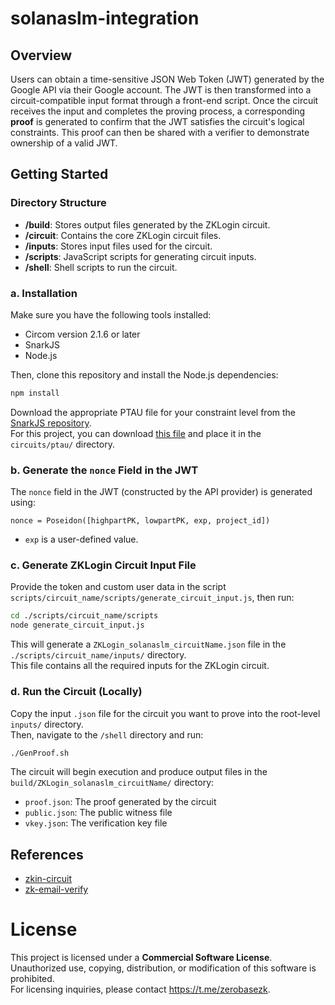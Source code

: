 # solanaslm-integration


## Overview

Users can obtain a time-sensitive JSON Web Token (JWT) generated by the Google API via their Google account. The JWT is then transformed into a circuit-compatible input format through a front-end script. Once the circuit receives the input and completes the proving process, a corresponding **proof** is generated to confirm that the JWT satisfies the circuit's logical constraints. This proof can then be shared with a verifier to demonstrate ownership of a valid JWT.

## Getting Started

### Directory Structure

- **/build**: Stores output files generated by the ZKLogin circuit.
- **/circuit**: Contains the core ZKLogin circuit files.
- **/inputs**: Stores input files used for the circuit.
- **/scripts**: JavaScript scripts for generating circuit inputs.
- **/shell**: Shell scripts to run the circuit.

### a. Installation

Make sure you have the following tools installed:

- Circom version 2.1.6 or later  
- SnarkJS  
- Node.js  

Then, clone this repository and install the Node.js dependencies:

```bash
npm install
```

Download the appropriate PTAU file for your constraint level from the [SnarkJS repository](https://github.com/iden3/snarkjs).  
For this project, you can download [this file](https://storage.googleapis.com/zkevm/ptau/powersOfTau28_hez_final_20.ptau) and place it in the `circuits/ptau/` directory.

### b. Generate the `nonce` Field in the JWT

The `nonce` field in the JWT (constructed by the API provider) is generated using:

`nonce = Poseidon([highpartPK, lowpartPK, exp, project_id])`

- `exp` is a user-defined value.

### c. Generate ZKLogin Circuit Input File

Provide the token and custom user data in the script `scripts/circuit_name/scripts/generate_circuit_input.js`, then run:

```bash
cd ./scripts/circuit_name/scripts
node generate_circuit_input.js
```

This will generate a `ZKLogin_solanaslm_circuitName.json` file in the `./scripts/circuit_name/inputs/` directory.  
This file contains all the required inputs for the ZKLogin circuit.

### d. Run the Circuit (Locally)

Copy the input `.json` file for the circuit you want to prove into the root-level `inputs/` directory.  
Then, navigate to the `/shell` directory and run:

```bash
./GenProof.sh
```

The circuit will begin execution and produce output files in the `build/ZKLogin_solanaslm_circuitName/` directory:

- `proof.json`: The proof generated by the circuit  
- `public.json`: The public witness file  
- `vkey.json`: The verification key file  

## References

- [zkin-circuit](https://github.com/Apocentre/zkin-circuit)  
- [zk-email-verify](https://github.com/zkemail/zk-email-verify)

# License
This project is licensed under a **Commercial Software License**.  
Unauthorized use, copying, distribution, or modification of this software is prohibited.  
For licensing inquiries, please contact https://t.me/zerobasezk.